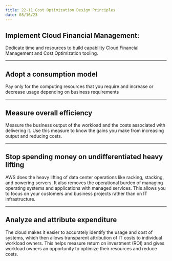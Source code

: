 ```yaml
---
title: 22-11 Cost Optimization Design Principles
date: 08/16/23
---
```


## Implement Cloud Financial Management:

Dedicate time and resources to build capability Cloud Financial Management and Cost Optimization tooling.

---

## Adopt a consumption model

Pay only for the computing resources that you require and increase or decrease usage depending on business requirements

---

## Measure overall efficiency

Measure the business output of the workload and the costs associated with delivering it. Use this measure to know the gains you make from increasing output and reducing costs.

---

## Stop spending money on undifferentiated heavy lifting

AWS does the heavy lifting of data center operations like racking, stacking, and powering servers. It also removes the operational burden of managing operating systems and applications with managed services. This allows you to focus on your customers and business projects rather than on IT infrastructure.

---

## Analyze and attribute expenditure

The cloud makes it easier to accurately identify the usage and cost of systems, which then allows transparent attribution of IT costs to individual workload owners. This helps measure return on investment (ROI) and gives workload owners an opportunity to optimize their resources and reduce costs.
